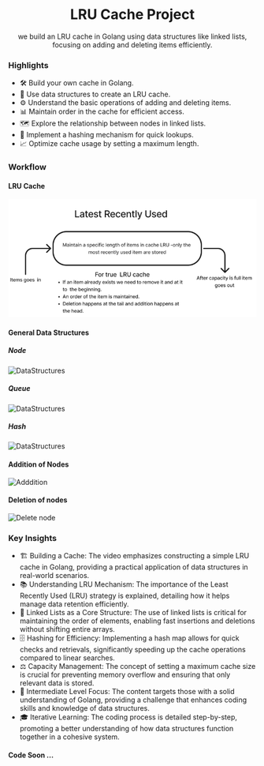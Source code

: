 <center> <h1>LRU Cache Project </h1></center>

<p style  = "text-align: center">we build an LRU cache in Golang using data structures like linked lists, focusing on adding and deleting items efficiently. </p>

### Highlights

* 🛠️ Build your own cache in Golang.
* 🐍 Use data structures to create an LRU cache.
* ⚙️ Understand the basic operations of adding and deleting items.
* 📊 Maintain order in the cache for efficient access.
* 🗺️ Explore the relationship between nodes in linked lists.
* 🔄 Implement a hashing mechanism for quick lookups.
* 📈 Optimize cache usage by setting a maximum length.

### Workflow

#### LRU Cache
![LRU Cache Image](images//LRU-Cache-page1.png)

#### General Data Structures
##### Node
![DataStructures](/images/Node.png)
##### Queue
![DataStructures](/images/Queue.png)
##### Hash
![DataStructures](/images/Hash.png)

#### Addition of Nodes
![Adddition](/images/LRU-cache-page3.png)

#### Deletion of nodes
![Delete node](/images/LRU-Cache-page4.png)

### Key Insights
* 🏗️ Building a Cache: The video emphasizes constructing a simple LRU cache in Golang, providing a practical application of data structures in real-world scenarios.
* 📚 Understanding LRU Mechanism: The importance of the Least Recently Used (LRU) strategy is explained, detailing how it helps manage data retention efficiently.
* 🔗 Linked Lists as a Core Structure: The use of linked lists is critical for maintaining the order of elements, enabling fast insertions and deletions without shifting entire arrays.
* 🗄️ Hashing for Efficiency: Implementing a hash map allows for quick checks and retrievals, significantly speeding up the cache operations compared to linear searches.
* ⚖️ Capacity Management: The concept of setting a maximum cache size is crucial for preventing memory overflow and ensuring that only relevant data is stored.
* 🚀 Intermediate Level Focus: The content targets those with a solid understanding of Golang, providing a challenge that enhances coding skills and knowledge of data structures.
* 🎓 Iterative Learning: The coding process is detailed step-by-step, promoting a better understanding of how data structures function together in a cohesive system.

#### Code Soon ...

